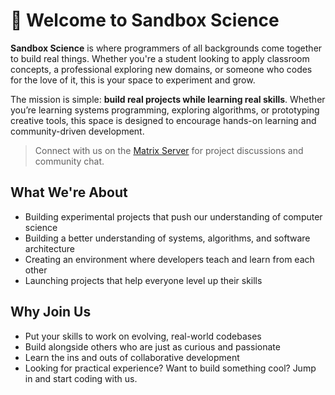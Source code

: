 # 🌱 Welcome to Sandbox Science

**Sandbox Science** is where programmers of all backgrounds come together to build real things. Whether you're a student looking to apply classroom concepts, a professional exploring new domains, or someone who codes for the love of it, this is your space to experiment and grow.

The mission is simple: **build real projects while learning real skills**.
Whether you’re learning systems programming, exploring algorithms, or prototyping creative tools, this space is designed to encourage hands-on learning and community-driven development.

> <Badge type="tip" text="TIP" /> Connect with us on the [Matrix Server](https://matrix.to/#/#sandboxscience:matrix.org) for project discussions and community chat.

## What We're About

- Building experimental projects that push our understanding of computer science
- Building a better understanding of systems, algorithms, and software architecture
- Creating an environment where developers teach and learn from each other
- Launching projects that help everyone level up their skills

## Why Join Us

- Put your skills to work on evolving, real-world codebases
- Build alongside others who are just as curious and passionate
- Learn the ins and outs of collaborative development
- Looking for practical experience? Want to build something cool? Jump in and start coding with us.
